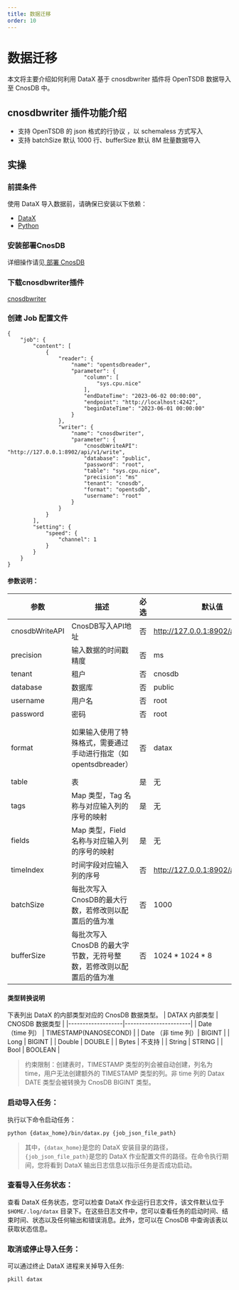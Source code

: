 ```yaml
---
title: 数据迁移
order: 10
---
```


# 数据迁移

本文将主要介绍如何利用 DataX 基于 cnosdbwriter 插件将 OpenTSDB 数据导入至 CnosDB 中。

## cnosdbwriter 插件功能介绍

* 支持 OpenTSDB 的 json 格式的行协议 ，以 schemaless 方式写入
* 支持 batchSize 默认 1000 行、bufferSize  默认 8M 批量数据导入

## 实操

### 前提条件

使用 DataX 导入数据前，请确保已安装以下依赖：
* [ DataX ](https://github.com/alibaba/DataX/releases)
* [ Python ](https://www.python.org/downloads/)

### 安装部署CnosDB

详细操作请见[ 部署 CnosDB ](../start/quick_start.md)

### 下载cnosdbwriter插件

[cnosdbwriter](https://github.com/cnosdb/DataX) 

### 创建 Job 配置文件

```shell
{
    "job": {
        "content": [
            {
                "reader": {
                    "name": "opentsdbreader",
                    "parameter": {
                        "column": [
                            "sys.cpu.nice"
                        ],
                        "endDateTime": "2023-06-02 00:00:00",
                        "endpoint": "http://localhost:4242",
                        "beginDateTime": "2023-06-01 00:00:00"
                    }
                },
                "writer": {
                    "name": "cnosdbwriter",
                    "parameter": {
                        "cnosdbWriteAPI": "http://127.0.0.1:8902/api/v1/write",
                        "database": "public",
                        "password": "root",
                        "table": "sys.cpu.nice",
                        "precision": "ms"
                        "tenant": "cnosdb",
                        "format": "opentsdb",
                        "username": "root"
                    }
                }
            }
        ],
        "setting": {
            "speed": {
                "channel": 1
            }
        }
    }
}
```

#### 参数说明：
| 参数 | 描述 | 必选 | 默认值 | 可选值 |
| --- | --- | --- | --- | --- |
| cnosdbWriteAPI | CnosDB写入API地址 | 否 | http://127.0.0.1:8902/api/v1/write | 无 |
| precision | 输入数据的时间戳精度 | 否 | ms | ms/us/ns |
| tenant | 租户 | 否 | cnosdb | 无 |
| database | 数据库 | 否 | public | 无 |
| username | 用户名 | 否 | root | 无 |
| password | 密码 | 否 | root | 无 |
| format | 如果输入使用了特殊格式，需要通过手动进行指定（如opentsdbreader） | 否 | datax | datax/opentsdb（不需要额外设置table、tags、fields、timeIndex） |
| table | 表 | 是 | 无 | 无 |
| tags | Map 类型，Tag 名称与对应输入列的序号的映射 | 是 | 无 | 无 |
| fields | Map 类型，Field 名称与对应输入列的序号的映射 | 是 | 无 | 无 |
| timeIndex | 时间字段对应输入列的序号 | 否 | http://127.0.0.1:8902/api/v1/write | 无 |
| batchSize | 每批次写入 CnosDB的最大行数，若修改则以配置后的值为准 | 否 | 1000 | 无 |
| bufferSize | 每批次写入 CnosDB 的最大字节数，无符号整数，若修改则以配置后的值为准 | 否 | 1024 * 1024 * 8 | 无 |
#### 类型转换说明
下表列出 DataX 的内部类型对应的 CnosDB 数据类型。
| DATAX 内部类型    | CNOSDB 数据类型        |
|-------------------|-----------------------|
| Date （time 列）  | TIMESTAMP(NANOSECOND) |
| Date （非 time 列）| BIGINT                |
| Long              | BIGINT                |
| Double            | DOUBLE                |
| Bytes             | 不支持                |
| String            | STRING                |
| Bool              | BOOLEAN               |
> 约束限制：创建表时，TIMESTAMP 类型的列会被自动创建，列名为 time，用户无法创建额外的 TIMESTAMP 类型的列。非 time 列的 Datax DATE 类型会被转换为 CnosDB BIGINT 类型。

### 启动导入任务：
执行以下命令启动任务：
``` shell
python {datax_home}/bin/datax.py {job_json_file_path}
```
> 其中，`{datax_home}`是您的 DataX 安装目录的路径，`{job_json_file_path}`是您的 DataX 作业配置文件的路径。在命令执行期间，您将看到 DataX 输出日志信息以指示任务是否成功启动。

### 查看导入任务状态：

查看 DataX 任务状态，您可以检查 DataX 作业运行日志文件，该文件默认位于 `$HOME/.log/datax` 目录下。在这些日志文件中，您可以查看任务的启动时间、结束时间、状态以及任何输出和错误消息。此外，您可以在 CnosDB 中查询该表以获取状态信息。

### 取消或停止导入任务：

可以通过终止 DataX 进程来关掉导入任务:
```shell
pkill datax
```



